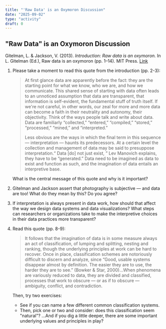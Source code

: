 ```yaml
---
title: "'Raw Data' is an Oxymoron Discussion"
date: "2025-09-02"
type: "activity"
draft: 0
---
```


## "Raw Data" is an Oxymoron Discussion
Gitelman, L. & Jackson, V. (2013). *Introduction: Raw data is an oxymoron.* In L. Gitelman (Ed.), Raw data is an oxymoron (pp. 1–14). MIT Press. <a href="https://dsl.lsu.edu/nehtextualdata/wp-content/uploads/2017/11/RawData.pdf" target="_blank">Link</a>

1. Please take a moment to read this quote from the introduction (pp. 2-3):

    > At first glance data are apparently before the fact: they are the starting point for what we know, who we are, and how we communicate. This shared sense of starting with data often leads to an unnoticed assumption that data are transparent, that information is self-evident, the fundamental stuff of truth itself. If we're not careful, in other words, our zeal for more and more data can become a faith in their neutrality and autonomy, their objectivity. Think of the ways people talk and write about data. Data are familiarly “collected,” “entered,” “compiled,” “stored,” “processed,” “mined,”
    and “interpreted.” 
    > 
    > Less obvious are the ways in which the final term in this sequence — interpretation — haunts its predecessors. At a certain level the collection and management of data may be said to presuppose interpretation.“ Data [do] not just exist, ” Lev Manovich explains, they have to be “generated.” Data need to be imagined as data to exist and function as such, and the imagination of data entails an interpretive base. 

    What is the central message of this quote and why is it important?

1. Gitelman and Jackson assert that photography is subjective — and data are too! What do they mean by this? Do you agree?

1. If interpretation is always present in data work, how should that affect the way we design data systems and data visualizations? What steps can researchers or organizations take to make the interpretive choices in their data practices more transparent?

1. Read this quote (pp. 8-9):

    >  It follows that the imagination of data is in some measure always an act of classification, of lumping and splitting, nesting and ranking, though the underlying principles at work can be hard to recover. Once in place, classification schemes are notoriously difficult to discern and analyze, since “Good, usable systems disappear almost by definition. The easier they are to use, the harder they are to see.” (Bowker & Star, 2000)...When phenomena are variously reduced to data, they are divided and classified, processes that work to obscure — or as if to obscure — ambiguity, conflict, and contradiction. 

    Then, try two exercises:
    * See if you can name a few different common classification systems.
    * Then, pick one or two and consider: does this classification seem "natural"? ...And if you dig a little deeper, there are some important underlying values and principles in play?

